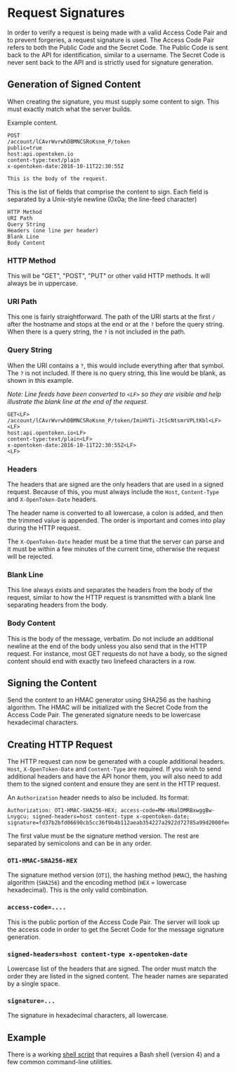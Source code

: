 Request Signatures
==================

In order to verify a request is being made with a valid Access Code Pair and to prevent forgeries, a request signature is used.  The Access Code Pair refers to both the Public Code and the Secret Code.  The Public Code is sent back to the API for identification, similar to a username.  The Secret Code is never sent back to the API and is strictly used for signature generation.


Generation of Signed Content
----------------------------

When creating the signature, you must supply some content to sign.  This must exactly match what the server builds.

Example content.

    POST
    /account/lCAvrWvrwhDBMNCSRoKsnm_P/token
    public=true
    host:api.opentoken.io
    content-type:text/plain
    x-opentoken-date:2016-10-11T22:30:55Z

    This is the body of the request.

This is the list of fields that comprise the content to sign.  Each field is separated by a Unix-style newline (0x0a; the line-feed character)

    HTTP Method
    URI Path
    Query String
    Headers (one line per header)
    Blank Line
    Body Content


### HTTP Method

This will be "GET", "POST", "PUT" or other valid HTTP methods.  It will always be in uppercase.


### URI Path

This one is fairly straightforward.  The path of the URI starts at the first `/` after the hostname and stops at the end or at the `?` before the query string.  When there is a query string, the `?` is not included in the path.


### Query String

When the URI contains a `?`, this would include everything after that symbol.  The `?` is not included.  If there is no query string, this line would be blank, as shown in this example.

*Note: Line feeds have been converted to `<LF>` so they are visible and help illustrate the blank line at the end of the request.*

    GET<LF>
    /account/lCAvrWvrwhDBMNCSRoKsnm_P/token/ImiHVTi-JtScNtsmrVPLtKbl<LF>
    <LF>
    host:api.opentoken.io<LF>
    content-type:text/plain<LF>
    x-opentoken-date:2016-10-11T22:30:55Z<LF>
    <LF>


### Headers

The headers that are signed are the only headers that are used in a signed request.  Because of this, you must always include the `Host`, `Content-Type` and `X-OpenToken-Date` headers.

The header name is converted to all lowercase, a colon is added, and then the trimmed value is appended.  The order is important and comes into play during the HTTP request.

The `X-OpenToken-Date` header must be a time that the server can parse and it must be within a few minutes of the current time, otherwise the request will be rejected.


### Blank Line

This line always exists and separates the headers from the body of the request, similar to how the HTTP request is transmitted with a blank line separating headers from the body.


### Body Content

This is the body of the message, verbatim.  Do not include an additional newline at the end of the body unless you also send that in the HTTP request.  For instance, most GET requests do not have a body, so the signed content should end with exactly two linefeed characters in a row.


Signing the Content
-------------------

Send the content to an HMAC generator using SHA256 as the hashing algorithm.  The HMAC will be initialized with the Secret Code from the Access Code Pair.  The generated signature needs to be lowercase hexadecimal characters.


Creating HTTP Request
---------------------

The HTTP request can now be generated with a couple additional headers.  `Host`, `X-OpenToken-Date` and `Content-Type` are required.  If you wish to send additional headers and have the API honor them, you will also need to add them to the signed content and ensure they are sent in the HTTP request.

An `Authorization` header needs to also be included.  Its format:

    Authorization: OT1-HMAC-SHA256-HEX; access-code=MW-HNalDMRBxwggBw-Lnygcu; signed-headers=host content-type x-opentoken-date; signature=fd37b2bfd06690cb5cc36f9b4b112aeab354227a2922d72785a99d2000feea0f

The first value must be the signature method version.  The rest are separated by semicolons and can be in any order.


### `OT1-HMAC-SHA256-HEX`

The signature method version (`OT1`), the hashing method (`HMAC`), the hashing algorithm (`SHA256`) and the encoding method (`HEX` = lowercase hexadecimal).  This is the only valid combination.


### `access-code=....`

This is the public portion of the Access Code Pair.  The server will look up the access code in order to get the Secret Code for the message signature generation.


### `signed-headers=host content-type x-opentoken-date`

Lowercase list of the headers that are signed.  The order must match the order they are listed in the signed content.  The header names are separated by a single space.


### `signature=...`

The signature in hexadecimal characters, all lowercase.


Example
-------

There is a working [shell script](../example/signed-request.sh) that requires a Bash shell (version 4) and a few common command-line utilities.
